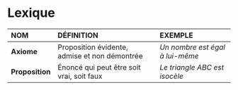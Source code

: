 # Lexique

|NOM|DÉFINITION|EXEMPLE|
|:--|:--|:--|
|**Axiome**|Proposition évidente, admise et non démontrée|_Un nombre est égal à lui-même_|
|**Proposition**|Énoncé qui peut être soit vrai, soit faux|_Le triangle ABC est isocèle_|
